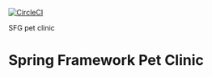 

[![CircleCI](https://circleci.com/gh/golnooshte/sfg-pet-clinic.svg?style=svg&circle-token=9fc9e30ad268d9af2075e8641854e952dc4f1f92)](https://circleci.com/gh/golnooshte/sfg-pet-clinic)


SFG pet clinic
# Spring Framework  Pet Clinic



